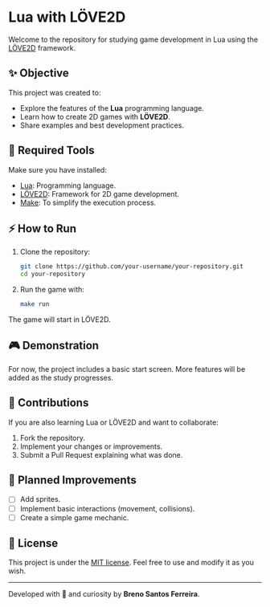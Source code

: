 # Lua with LÖVE2D

Welcome to the repository for studying game development in Lua using the [LÖVE2D](https://love2d.org/) framework.

## ✨ Objective

This project was created to:
- Explore the features of the **Lua** programming language.
- Learn how to create 2D games with **LÖVE2D**.
- Share examples and best development practices.

## 🔧 Required Tools

Make sure you have installed:

- [Lua](https://www.lua.org/download.html): Programming language.
- [LÖVE2D](https://love2d.org/): Framework for 2D game development.
- [Make](https://www.gnu.org/software/make/): To simplify the execution process.

## ⚡ How to Run

1. Clone the repository:
   ```bash
   git clone https://github.com/your-username/your-repository.git
   cd your-repository
   ```

2. Run the game with:
   ```bash
   make run
   ```

The game will start in LÖVE2D.

## 🎮 Demonstration

For now, the project includes a basic start screen. More features will be added as the study progresses.

## 🔧 Contributions

If you are also learning Lua or LÖVE2D and want to collaborate:

1. Fork the repository.
2. Implement your changes or improvements.
3. Submit a Pull Request explaining what was done.

## 🌟 Planned Improvements

- [ ] Add sprites.
- [ ] Implement basic interactions (movement, collisions).
- [ ] Create a simple game mechanic.

## 🎨 License

This project is under the [MIT license](LICENSE). Feel free to use and modify it as you wish.

---

Developed with 💚 and curiosity by **Breno Santos Ferreira**.
